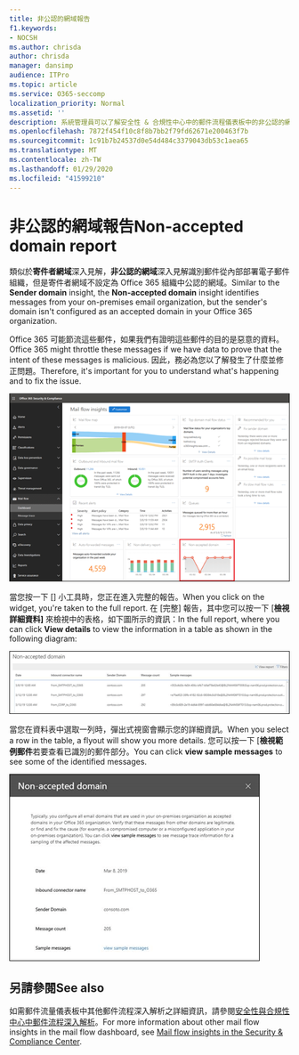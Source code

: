 ```yaml
---
title: 非公認的網域報告
f1.keywords:
- NOCSH
ms.author: chrisda
author: chrisda
manager: dansimp
audience: ITPro
ms.topic: article
ms.service: O365-seccomp
localization_priority: Normal
ms.assetid: ''
description: 系統管理員可以了解安全性 & 合規性中心中的郵件流程儀表板中的非公認的網域報表。
ms.openlocfilehash: 7872f454f10c8f8b7bb2f79fd62671e200463f7b
ms.sourcegitcommit: 1c91b7b24537d0e54d484c3379043db53c1aea65
ms.translationtype: MT
ms.contentlocale: zh-TW
ms.lasthandoff: 01/29/2020
ms.locfileid: "41599210"
---
```

# <a name="non-accepted-domain-report"></a><span data-ttu-id="4e717-103">非公認的網域報告</span><span class="sxs-lookup"><span data-stu-id="4e717-103">Non-accepted domain report</span></span>

<span data-ttu-id="4e717-104">類似於**寄件者網域**深入見解，**非公認的網域**深入見解識別郵件從內部部署電子郵件組織，但是寄件者網域不設定為 Office 365 組織中公認的網域。</span><span class="sxs-lookup"><span data-stu-id="4e717-104">Similar to the **Sender domain** insight, the **Non-accepted domain** insight identifies messages from your on-premises email organization, but the sender's domain isn't configured as an accepted domain in your Office 365 organization.</span></span>

<span data-ttu-id="4e717-105">Office 365 可能節流這些郵件，如果我們有證明這些郵件的目的是惡意的資料。</span><span class="sxs-lookup"><span data-stu-id="4e717-105">Office 365 might throttle these messages if we have data to prove that the intent of these messages is malicious.</span></span> <span data-ttu-id="4e717-106">因此，務必為您以了解發生了什麼並修正問題。</span><span class="sxs-lookup"><span data-stu-id="4e717-106">Therefore, it's important for you to understand what's happening and to fix the issue.</span></span>

![安全性 & 合規性中心中的郵件流程儀表板中的非公認的網域報表](../media/non-accepted-domain-report-selected.png)

<span data-ttu-id="4e717-108">當您按一下 [] 小工具時，您正在進入完整的報告。</span><span class="sxs-lookup"><span data-stu-id="4e717-108">When you click on the widget, you're taken to the full report.</span></span> <span data-ttu-id="4e717-109">在 [完整] 報告，其中您可以按一下 [**檢視詳細資料]** 來檢視中的表格，如下圖所示的資訊：</span><span class="sxs-lookup"><span data-stu-id="4e717-109">In the full report, where you can click **View details** to view the information in a table as shown in the following diagram:</span></span>

![非公認的網域報告中檢視詳細資料表格](../media/non-accepted-domain-report-view-details.png)

<span data-ttu-id="4e717-111">當您在資料表中選取一列時，彈出式視窗會顯示您的詳細資訊。</span><span class="sxs-lookup"><span data-stu-id="4e717-111">When you select a row in the table, a flyout will show you more details.</span></span> <span data-ttu-id="4e717-112">您可以按一下 [**檢視範例郵件**若要查看已識別的郵件部分。</span><span class="sxs-lookup"><span data-stu-id="4e717-112">You can click **view sample messages** to see some of the identified messages.</span></span>

![非公認的網域報表中的 [明細] 資料表中選取一列](../media/non-accepted-domain-report-select-row-in-table.png)

## <a name="see-also"></a><span data-ttu-id="4e717-114">另請參閱</span><span class="sxs-lookup"><span data-stu-id="4e717-114">See also</span></span>

<span data-ttu-id="4e717-115">如需郵件流量儀表板中其他郵件流程深入解析之詳細資訊，請參閱[安全性與合規性中心中郵件流程深入解析](mail-flow-insights-v2.md)。</span><span class="sxs-lookup"><span data-stu-id="4e717-115">For more information about other mail flow insights in the mail flow dashboard, see [Mail flow insights in the Security & Compliance Center](mail-flow-insights-v2.md).</span></span>
